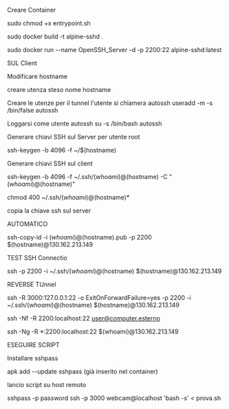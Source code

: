 Creare Container

sudo chmod +x entrypoint.sh

sudo docker build -t alpine-sshd .

sudo docker run --name OpenSSH_Server -d -p 2200:22 alpine-sshd:latest


SUL Client

Modificare hostname

creare utenza steso nome hostname

Creare le utenze per il tunnel l'utente si chiamera autossh
useradd -m -s /bin/false autossh

Loggarsi come utente autossh
su -s /bin/bash autossh

Generare chiavi SSH sul Server per utente root

ssh-keygen -b 4096 -f ~/$(hostname)


Generare chiavi SSH sul client

ssh-keygen -b 4096 -f ~/.ssh/$(whoami)@$(hostname) -C "$(whoami)@$(hostname)"

chmod 400 ~/.ssh/$(whoami)@$(hostname)*

copia la chiave ssh sul server

AUTOMATICO 

ssh-copy-id -i $(whoami)@$(hostname).pub -p 2200 $(hostname)@130.162.213.149


TEST SSH Connectio

ssh -p 2200 -i ~/.ssh/$(whoami)@$(hostname) $(hostname)@130.162.213.149


REVERSE TUnnel 

ssh -R 3000:127.0.0.1:22 -o ExitOnForwardFailure=yes -p 2200 -i ~/.ssh/$(whoami)@$(hostname) $(hostname)@130.162.213.149

ssh -Nf -R 2200:localhost:22 user@computer.esterno

ssh -Ng -R *:2200:localhost:22 $(whoami)@130.162.213.149

ESEGUIRE SCRIPT

Installare sshpass

apk add --update sshpass (già inserito nel container)


lancio script su host remoto

sshpass -p password ssh -p 3000 webcam@localhost 'bash -s' < prova.sh
